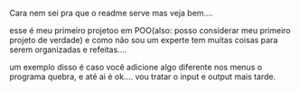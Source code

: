 Cara nem sei pra que o readme serve mas veja bem....

esse é meu primeiro projetoo em POO(also: posso considerar meu primeiro projeto de verdade) e como não sou um experte tem muitas coisas para serem organizadas e refeitas....

um exemplo disso é caso você adicione algo diferente nos menus o programa quebra, e até ai é ok.... vou tratar o input e output mais tarde.
